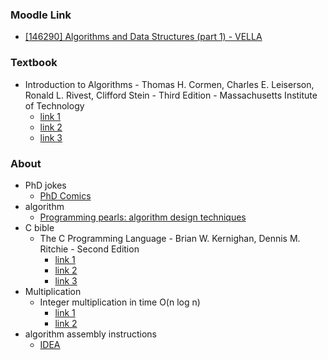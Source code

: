 ### Moodle Link

- [[146290] Algorithms and Data Structures (part 1) - VELLA](https://didatticaonline.unitn.it/dol/course/view.php?id=39264)

### Textbook

- Introduction to Algorithms - Thomas H. Cormen, Charles E. Leiserson, Ronald L. Rivest, Clifford Stein - Third Edition - Massachusetts Institute of Technology
  - [link 1](https://archive.org/details/introduction-to-algorithms-third-edition-2009)
  - [link 2](https://github.com/aliaamohamedali/Algorithms/blob/master/introduction-to-algorithms-3rd-edition.pdf)
  - [link 3](https://docs.google.com/file/d/0Bzvk2zJDZ4FPVUN3SF9XeHdxbU0/edit?resourcekey=0--t9UyRgxg2vEUI1M2pqqWw)

### About

- PhD jokes
    - [PhD Comics](https://phdcomics.com)
- algorithm
    - [Programming pearls: algorithm design techniques](https://dl.acm.org/doi/10.1145/358234.381162)
- C bible
    - The C Programming Language - Brian W. Kernighan, Dennis M. Ritchie - Second Edition
      -  [link 1](https://archive.org/details/the-ansi-c-programming-language-by-brian-w.-kernighan-dennis-m.-ritchie.org/page/8/mode/2up)
      -  [link 2](https://venkivasamsetti.github.io/ebookworm.github.io/Books/cse/C%20Programming%20Language%20(2nd%20Edition).pdf)
      -  [link 3](https://drive.google.com/file/d/0B-Tcuov0a1CiQ0lnRUJTZkhSY3M/view?resourcekey=0-EYhV8oJK7ZowKtGMAXWnsQ)
- Multiplication
    - Integer multiplication in time O(n log n)
      - [link 1](https://hal.science/hal-02070778/document)
      - [link 2](https://www.youtube.com/watch?v=FKGRc867j10)
- algorithm assembly instructions
    - [IDEA](https://idea-instructions.com)